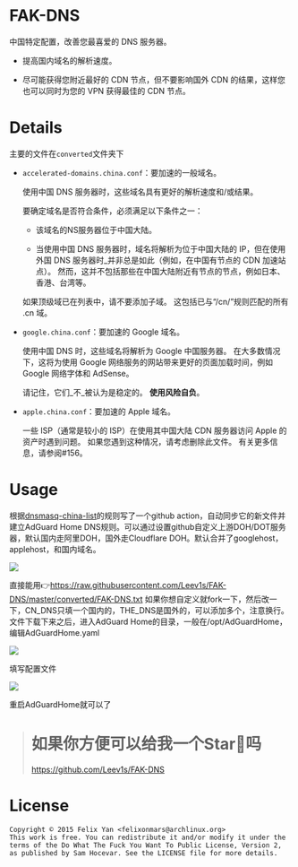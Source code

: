 FAK-DNS
==================

中国特定配置，改善您最喜爱的 DNS 服务器。

- 提高国内域名的解析速度。

- 尽可能获得您附近最好的 CDN 节点，但不要影响国外 CDN 的结果，这样您也可以同时为您的 VPN 获得最佳的 CDN 节点。

Details
=======
主要的文件在`converted`文件夹下

- `accelerated-domains.china.conf`：要加速的一般域名。

   使用中国 DNS 服务器时，这些域名具有更好的解析速度和/或结果。

   要确定域名是否符合条件，必须满足以下条件之一：

  - 该域名的NS服务器位于中国大陆。

  - 当使用中国 DNS 服务器时，域名将解析为位于中国大陆的 IP，但在使用外国 DNS 服务器时_并非总是如此（例如，在中国有节点的 CDN 加速站点）。 然而，这并不包括那些在中国大陆附近有节点的节点，例如日本、香港、台湾等。

   如果顶级域已在列表中，请不要添加子域。 这包括已与“/cn/”规则匹配的所有 .cn 域。

- `google.china.conf`：要加速的 Google 域名。

   使用中国 DNS 时，这些域名将解析为 Google 中国服务器。 在大多数情况下，这将为使用 Google 网络服务的网站带来更好的页面加载时间，例如 Google 网络字体和 AdSense。

   请记住，它们_不_被认为是稳定的。 **使用风险自负**。

- `apple.china.conf`：要加速的 Apple 域名。

   一些 ISP（通常是较小的 ISP）在使用其中国大陆 CDN 服务器访问 Apple 的资产时遇到问题。 如果您遇到这种情况，请考虑删除此文件。 有关更多信息，请参阅#156。

Usage
=====

根据[dnsmasq-china-list](https://github.com/felixonmars/dnsmasq-china-list)的规则写了一个github action，自动同步它的新文件并建立AdGuard Home DNS规则。可以通过设置github自定义上游DOH/DOT服务器，默认国内走阿里DOH，国外走Cloudflare DOH。默认合并了googlehost，applehost，和国内域名。

![](https://s2.loli.net/2024/01/02/86f3HDuQMzScewI.jpg)

直接能用👉<https://raw.githubusercontent.com/Leev1s/FAK-DNS/master/converted/FAK-DNS.txt>
如果你想自定义就fork一下，然后改一下，CN_DNS只填一个国内的，THE_DNS是国外的，可以添加多个，注意换行。
文件下载下来之后，进入AdGuard Home的目录，一般在/opt/AdGuardHome，编辑AdGuardHome.yaml

![](https://s2.loli.net/2024/01/02/NmDTxR46sCGtked.jpg)

填写配置文件

![](https://s2.loli.net/2024/01/02/eh1NsW3p7IlMVdj.jpg)

重启AdGuardHome就可以了

> # 如果你方便可以给我一个Star🌟吗
> <https://github.com/Leev1s/FAK-DNS>

License
=======

```
Copyright © 2015 Felix Yan <felixonmars@archlinux.org>
This work is free. You can redistribute it and/or modify it under the
terms of the Do What The Fuck You Want To Public License, Version 2,
as published by Sam Hocevar. See the LICENSE file for more details.
```
